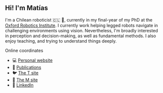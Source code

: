 ## Hi! I'm Matías
I'm a Chilean roboticist 🇨🇱 🤖, currently in my final-year of my PhD at the [Oxford Robotics Institute](https://ori.ox.ac.uk). I currently work helping legged robots navigate in challenging environments using vision. Nevertheless, I'm broadly interested in perception and decision-making, as well as fundamental methods. I also enjoy teaching, and trying to understand things deeply.

Online coordinates
- 💻 [Personal website](https://mmattamala.github.io)
- 📄 [Publications](https://scholar.google.co.uk/citations?hl=en&user=R5aRkHUAAAAJ&view_op=list_works&authuser=1&sortby=pubdate)
- 🐦 [The T site](https://www.twitter.com/mmattamala)
- 🐘 [The M site](https://sigmoid.social/@mmattamala)
- 💼 [LinkedIn](https://www.linkedin.com/in/mmattamala/)

<!---
Comments here
--->
